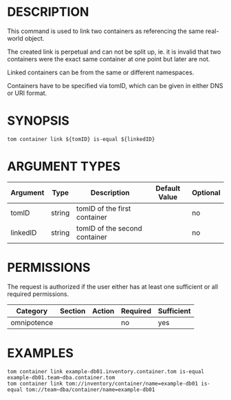 # DESCRIPTION

This command is used to link two containers as referencing the
same real-world object.

The created link is perpetual and can not be split up, ie. it is
invalid that two containers were the exact same container at one
point but later are not.

Linked containers can be from the same or different namespaces.

Containers have to be specified via tomID, which can be given in
either DNS or URI format.

# SYNOPSIS

```
tom container link ${tomID} is-equal ${linkedID}
```

# ARGUMENT TYPES

Argument | Type | Description | Default Value | Optional
 ------- | ---- | ----------- | ------------- | --------
tomID | string | tomID of the first container | | no
linkedID | string | tomID of the second container | | no

# PERMISSIONS

The request is authorized if the user either has at least one
sufficient or all required permissions.

Category | Section | Action | Required | Sufficient
 ------- | ------- | ------ | -------- | ----------
omnipotence | | | no | yes

# EXAMPLES

```
tom container link example-db01.inventory.container.tom is-equal example-db01.team~dba.container.tom
tom container link tom://inventory/container/name=example-db01 is-equal tom://team~dba/container/name=example-db01
```
